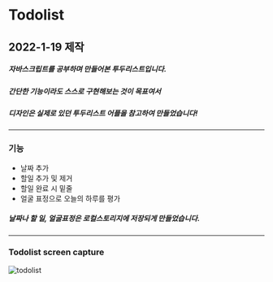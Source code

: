 # Todolist

## 2022-1-19 제작
##### 자바스크립트를 공부하며 만들어본 투두리스트입니다. <br>
##### 간단한 기능이라도 스스로 구현해보는 것이 목표여서 <br>
##### 디자인은 실제로 있던 투두리스트 어플을 참고하여 만들었습니다! 
------
### 기능
- 날짜 추가
- 할일 추가 및 제거
- 할일 완료 시 밑줄
- 얼굴 표정으로 오늘의 하루를 평가

##### 날짜나 할 일, 얼굴표정은 로컬스토리지에 저장되게 만들었습니다.
------
### Todolist screen capture
![todolist](https://user-images.githubusercontent.com/86811808/182613852-d11a7df7-7ce1-4315-a233-728fc6cf8371.png)
